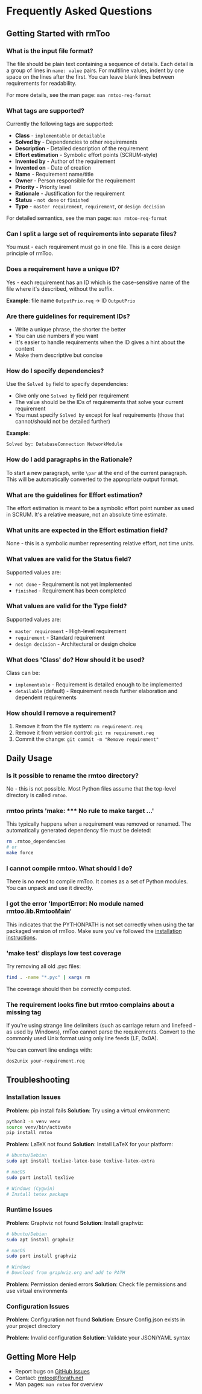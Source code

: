 # Frequently Asked Questions

## Getting Started with rmToo

### What is the input file format?

The file should be plain text containing a sequence of details. Each detail is a group of lines in `name: value` pairs. For multiline values, indent by one space on the lines after the first. You can leave blank lines between requirements for readability.

For more details, see the man page: `man rmtoo-req-format`

### What tags are supported?

Currently the following tags are supported:
- **Class** - `implementable` or `detailable`
- **Solved by** - Dependencies to other requirements
- **Description** - Detailed description of the requirement
- **Effort estimation** - Symbolic effort points (SCRUM-style)
- **Invented by** - Author of the requirement
- **Invented on** - Date of creation
- **Name** - Requirement name/title
- **Owner** - Person responsible for the requirement
- **Priority** - Priority level
- **Rationale** - Justification for the requirement
- **Status** - `not done` or `finished`
- **Type** - `master requirement`, `requirement`, or `design decision`

For detailed semantics, see the man page: `man rmtoo-req-format`

### Can I split a large set of requirements into separate files?

You must - each requirement must go in one file. This is a core design principle of rmToo.

### Does a requirement have a unique ID?

Yes - each requirement has an ID which is the case-sensitive name of the file where it's described, without the suffix.

**Example**: file name `OutputPrio.req` → ID `OutputPrio`

### Are there guidelines for requirement IDs?

- Write a unique phrase, the shorter the better
- You can use numbers if you want
- It's easier to handle requirements when the ID gives a hint about the content
- Make them descriptive but concise

### How do I specify dependencies?

Use the `Solved by` field to specify dependencies:
- Give only one `Solved by` field per requirement
- The value should be the IDs of requirements that solve your current requirement
- You must specify `Solved by` except for leaf requirements (those that cannot/should not be detailed further)

**Example**:
```
Solved by: DatabaseConnection NetworkModule
```

### How do I add paragraphs in the Rationale?

To start a new paragraph, write `\par` at the end of the current paragraph. This will be automatically converted to the appropriate output format.

### What are the guidelines for Effort estimation?

The effort estimation is meant to be a symbolic effort point number as used in SCRUM. It's a relative measure, not an absolute time estimate.

### What units are expected in the Effort estimation field?

None - this is a symbolic number representing relative effort, not time units.

### What values are valid for the Status field?

Supported values are:
- `not done` - Requirement is not yet implemented
- `finished` - Requirement has been completed

### What values are valid for the Type field?

Supported values are:
- `master requirement` - High-level requirement
- `requirement` - Standard requirement
- `design decision` - Architectural or design choice

### What does 'Class' do? How should it be used?

Class can be:
- `implementable` - Requirement is detailed enough to be implemented
- `detailable` (default) - Requirement needs further elaboration and dependent requirements

### How should I remove a requirement?

1. Remove it from the file system: `rm requirement.req`
2. Remove it from version control: `git rm requirement.req`
3. Commit the change: `git commit -m "Remove requirement"`

## Daily Usage

### Is it possible to rename the rmtoo directory?

No - this is not possible. Most Python files assume that the top-level directory is called `rmtoo`.

### rmtoo prints 'make: *** No rule to make target ...'

This typically happens when a requirement was removed or renamed. The automatically generated dependency file must be deleted:
```bash
rm .rmtoo_dependencies
# or
make force
```

### I cannot compile rmtoo. What should I do?

There is no need to compile rmToo. It comes as a set of Python modules. You can unpack and use it directly.

### I got the error 'ImportError: No module named rmtoo.lib.RmtooMain'

This indicates that the PYTHONPATH is not set correctly when using the tar packaged version of rmToo. Make sure you've followed the [installation instructions](user-guide/installation/).

### 'make test' displays low test coverage

Try removing all old .pyc files:
```bash
find . -name "*.pyc" | xargs rm
```

The coverage should then be correctly computed.

### The requirement looks fine but rmtoo complains about a missing tag

If you're using strange line delimiters (such as carriage return and linefeed - as used by Windows), rmToo cannot parse the requirements. Convert to the commonly used Unix format using only line feeds (LF, 0x0A).

You can convert line endings with:
```bash
dos2unix your-requirement.req
```

## Troubleshooting

### Installation Issues

**Problem**: pip install fails
**Solution**: Try using a virtual environment:
```bash
python3 -m venv venv
source venv/bin/activate
pip install rmtoo
```

**Problem**: LaTeX not found
**Solution**: Install LaTeX for your platform:
```bash
# Ubuntu/Debian
sudo apt install texlive-latex-base texlive-latex-extra

# macOS
sudo port install texlive

# Windows (Cygwin)
# Install tetex package
```

### Runtime Issues

**Problem**: Graphviz not found
**Solution**: Install graphviz:
```bash
# Ubuntu/Debian
sudo apt install graphviz

# macOS
sudo port install graphviz

# Windows
# Download from graphviz.org and add to PATH
```

**Problem**: Permission denied errors
**Solution**: Check file permissions and use virtual environments

### Configuration Issues

**Problem**: Configuration not found
**Solution**: Ensure Config.json exists in your project directory

**Problem**: Invalid configuration
**Solution**: Validate your JSON/YAML syntax

## Getting More Help

- Report bugs on [GitHub Issues](https://github.com/florath/rmtoo/issues)
- Contact: rmtoo@florath.net
- Man pages: `man rmtoo` for overview
